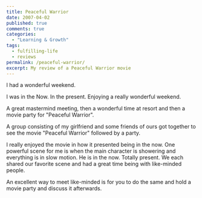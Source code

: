 ```yaml
---
title: Peaceful Warrior
date: 2007-04-02
published: true
comments: true
categories:
  - "Learning & Growth"
tags:
  - fulfilling-life
  - reviews
permalink: /peaceful-warrior/
excerpt: My review of a Peaceful Warrior movie
---
```

I had a wonderful weekend.

I was in the Now.  In the present.  Enjoying a really wonderful weekend.

A great mastermind meeting, then a wonderful time at resort and then a movie party for "Peaceful Warrior".

A group consisting of my girlfriend and some friends of ours got together to see the movie "Peaceful Warrior" followed by a party.

I really enjoyed the movie in how it presented being in the now.  One powerful scene for me is when the main character is showering and everything is in slow motion.  He is in the now.  Totally present.  We each shared our favorite scene and had a great time being with like-minded people.

An excellent way to meet like-minded is for you to do the same and hold a movie party and discuss it afterwards.
